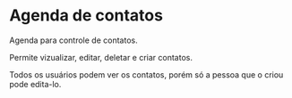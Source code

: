 # Agenda de contatos

Agenda para controle de contatos.

Permite vizualizar, editar, deletar e criar contatos.

Todos os usuários podem ver os contatos, porém só a pessoa que o criou pode edita-lo.
